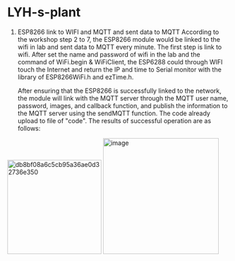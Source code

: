 # LYH-s-plant
1. ESP8266 link to WIFI and MQTT and sent data to MQTT
   According to the workshop step 2 to 7, the ESP8266 module would be linked to the wifi in lab and sent data to MQTT every minute. The first step is link to wifi. After set the name and password of wifi in the lab and the command of WiFi.begin & WiFiClient, the ESP6288 could through WIFI touch the Internet and return the IP and time to Serial monitor with the library of ESP8266WiFi.h and ezTime.h.

   After ensuring that the ESP8266 is successfully linked to the network, the module will link with the MQTT server through the MQTT user name, password, images, and callback function, and publish the information to the MQTT server using the sendMQTT function. The code already upload to file of "code". The results of successful operation are as follows:
<img width="213" alt="db8bf08a6c5cb95a36ae0d32736e350" src="https://github.com/zczqy80/LYH-s-plant/assets/146266229/926df38d-ea6c-491f-8658-adef8d50a8a1">
<img width="262" alt="image" src="https://github.com/zczqy80/LYH-s-plant/assets/146266229/c2ec9b6b-0ef1-431f-aab5-4e2198d78b70">

